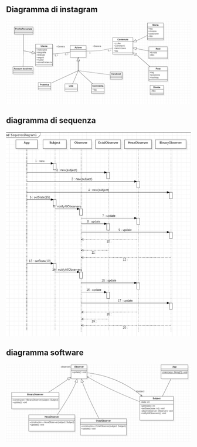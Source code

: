 ## Diagramma di instagram
![Diagramma di instagram ](DiagInsta.jpg)

## diagramma di sequenza
![diagramma di sequenza](DiagSeq.jpg)

## diagramma software
![diagramma dosftware](DiagSoft.jpg)